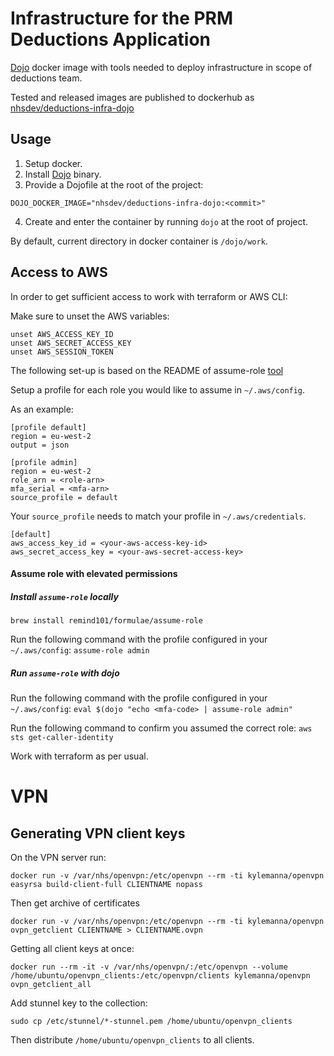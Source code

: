 # Infrastructure for the PRM Deductions Application

[Dojo](https://github.com/kudulab/dojo) docker image with tools needed to deploy infrastructure in scope of deductions team.

Tested and released images are published to dockerhub as [nhsdev/deductions-infra-dojo](https://hub.docker.com/r/nhsdev/deductions-infra-dojo)

## Usage
1. Setup docker.
2. Install [Dojo](https://github.com/kudulab/dojo) binary.
3. Provide a Dojofile at the root of the project:
```
DOJO_DOCKER_IMAGE="nhsdev/deductions-infra-dojo:<commit>"
```
4. Create and enter the container by running `dojo` at the root of project.

By default, current directory in docker container is `/dojo/work`.

## Access to AWS

In order to get sufficient access to work with terraform or AWS CLI:

Make sure to unset the AWS variables:
```
unset AWS_ACCESS_KEY_ID
unset AWS_SECRET_ACCESS_KEY
unset AWS_SESSION_TOKEN
```

The following set-up is based on the README of assume-role [tool](https://github.com/remind101/assume-role)

Setup a profile for each role you would like to assume in `~/.aws/config`.

As an example:

```
[profile default]
region = eu-west-2
output = json

[profile admin]
region = eu-west-2
role_arn = <role-arn>
mfa_serial = <mfa-arn>
source_profile = default
```

Your `source_profile` needs to match your profile in `~/.aws/credentials`.
```
[default]
aws_access_key_id = <your-aws-access-key-id>
aws_secret_access_key = <your-aws-secret-access-key>
```

#### Assume role with elevated permissions 

##### Install `assume-role` locally
`brew install remind101/formulae/assume-role`

Run the following command with the profile configured in your `~/.aws/config`:
`assume-role admin`

##### Run `assume-role` with dojo
Run the following command with the profile configured in your `~/.aws/config`:
`eval $(dojo "echo <mfa-code> | assume-role admin"`

Run the following command to confirm you assumed the correct role:
`aws sts get-caller-identity`

Work with terraform as per usual.


# VPN

## Generating VPN client keys

On the VPN server run:

```
docker run -v /var/nhs/openvpn:/etc/openvpn --rm -ti kylemanna/openvpn easyrsa build-client-full CLIENTNAME nopass
```

Then get archive of certificates
```
docker run -v /var/nhs/openvpn:/etc/openvpn --rm -ti kylemanna/openvpn ovpn_getclient CLIENTNAME > CLIENTNAME.ovpn
```

Getting all client keys at once:
```
docker run --rm -it -v /var/nhs/openvpn/:/etc/openvpn --volume /home/ubuntu/openvpn_clients:/etc/openvpn/clients kylemanna/openvpn ovpn_getclient_all
```

Add stunnel key to the collection:
```
sudo cp /etc/stunnel/*-stunnel.pem /home/ubuntu/openvpn_clients
```

Then distribute `/home/ubuntu/openvpn_clients` to all clients.
